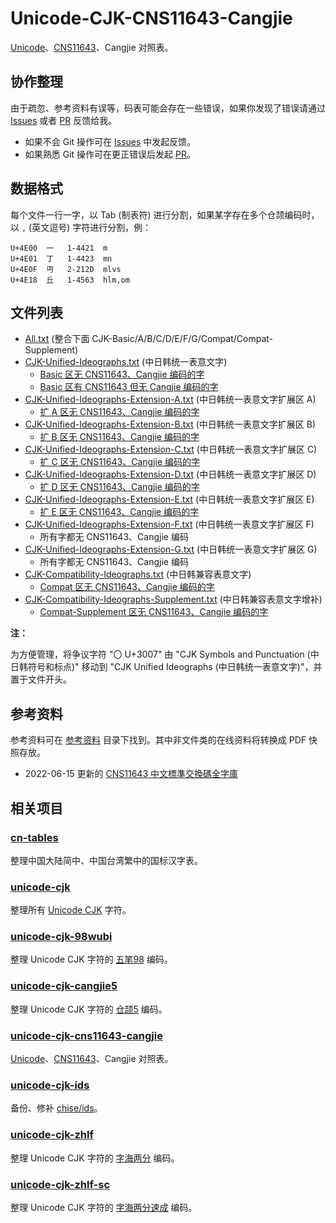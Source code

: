 # Unicode-CJK-CNS11643-Cangjie

[Unicode]、[CNS11643]、Cangjie 对照表。

## 协作整理

由于疏忽、参考资料有误等，码表可能会存在一些错误，如果你发现了错误请通过
[Issues] 或者 [PR] 反馈给我。

+ 如果不会 Git 操作可在 [Issues] 中发起反馈。
+ 如果熟悉 Git 操作可在更正错误后发起 [PR]。

[Issues]: https://github.com/kitty-panics/unicode-cjk-cns11643-cangjie/issues
[PR]: https://github.com/kitty-panics/unicode-cjk-cns11643-cangjie/pulls

## 数据格式

每个文件一行一字，以 Tab (制表符) 进行分割，如果某字存在多个仓颉编码时，以
`,` (英文逗号) 字符进行分割，例：

```Text
U+4E00	一	1-4421	m
U+4E01	丁	1-4423	mn
U+4E0F	丏	2-212D	mlvs
U+4E18	丘	1-4563	hlm,om
```

## 文件列表

+ [All.txt] (整合下面 CJK-Basic/A/B/C/D/E/F/G/Compat/Compat-Supplement)
+ [CJK-Unified-Ideographs.txt] (中日韩统一表意文字)
    + [Basic 区无 CNS11643、Cangjie 编码的字]
    + [Basic 区有 CNS11643 但无 Cangjie 编码的字]
+ [CJK-Unified-Ideographs-Extension-A.txt] (中日韩统一表意文字扩展区 A)
    + [扩 A 区无 CNS11643、Cangjie 编码的字]
+ [CJK-Unified-Ideographs-Extension-B.txt] (中日韩统一表意文字扩展区 B)
    + [扩 B 区无 CNS11643、Cangjie 编码的字]
+ [CJK-Unified-Ideographs-Extension-C.txt] (中日韩统一表意文字扩展区 C)
    + [扩 C 区无 CNS11643、Cangjie 编码的字]
+ [CJK-Unified-Ideographs-Extension-D.txt] (中日韩统一表意文字扩展区 D)
    + [扩 D 区无 CNS11643、Cangjie 编码的字]
+ [CJK-Unified-Ideographs-Extension-E.txt] (中日韩统一表意文字扩展区 E)
    + [扩 E 区无 CNS11643、Cangjie 编码的字]
+ [CJK-Unified-Ideographs-Extension-F.txt] (中日韩统一表意文字扩展区 F)
    + 所有字都无 CNS11643、Cangjie 编码
+ [CJK-Unified-Ideographs-Extension-G.txt] (中日韩统一表意文字扩展区 G)
    + 所有字都无 CNS11643、Cangjie 编码
+ [CJK-Compatibility-Ideographs.txt] (中日韩兼容表意文字)
    + [Compat 区无 CNS11643、Cangjie 编码的字]
+ [CJK-Compatibility-Ideographs-Supplement.txt] (中日韩兼容表意文字增补)
    + [Compat-Supplement 区无 CNS11643、Cangjie 编码的字]

**注：**

为方便管理，将争议字符 "〇 U+3007" 由 "CJK Symbols and Punctuation (中日韩符号和标点)"
移动到 "CJK Unified Ideographs (中日韩统一表意文字)"，并置于文件开头。

[All.txt]: All.txt
[CJK-Unified-Ideographs.txt]: CJK-Unified-Ideographs.txt
[CJK-Unified-Ideographs-Extension-A.txt]: CJK-Unified-Ideographs-Extension-A.txt
[CJK-Unified-Ideographs-Extension-B.txt]: CJK-Unified-Ideographs-Extension-B.txt
[CJK-Unified-Ideographs-Extension-C.txt]: CJK-Unified-Ideographs-Extension-C.txt
[CJK-Unified-Ideographs-Extension-D.txt]: CJK-Unified-Ideographs-Extension-D.txt
[CJK-Unified-Ideographs-Extension-E.txt]: CJK-Unified-Ideographs-Extension-E.txt
[CJK-Unified-Ideographs-Extension-F.txt]: CJK-Unified-Ideographs-Extension-F.txt
[CJK-Unified-Ideographs-Extension-G.txt]: CJK-Unified-Ideographs-Extension-G.txt
[CJK-Compatibility-Ideographs.txt]: CJK-Compatibility-Ideographs.txt
[CJK-Compatibility-Ideographs-Supplement.txt]: CJK-Compatibility-Ideographs-Supplement.txt

[Basic 区无 CNS11643、Cangjie 编码的字]: 无CNS.CJK-Unified-Ideographs.txt
[扩 A 区无 CNS11643、Cangjie 编码的字]: 无CNS.CJK-Unified-Ideographs-Extension-A.txt
[扩 B 区无 CNS11643、Cangjie 编码的字]: 无CNS.CJK-Unified-Ideographs-Extension-B.txt
[扩 C 区无 CNS11643、Cangjie 编码的字]: 无CNS.CJK-Unified-Ideographs-Extension-C.txt
[扩 D 区无 CNS11643、Cangjie 编码的字]: 无CNS.CJK-Unified-Ideographs-Extension-D.txt
[扩 E 区无 CNS11643、Cangjie 编码的字]: 无CNS.CJK-Unified-Ideographs-Extension-E.txt
[Compat 区无 CNS11643、Cangjie 编码的字]: 无CNS.CJK-Compatibility-Ideographs.txt
[Compat-Supplement 区无 CNS11643、Cangjie 编码的字]: 无CNS.CJK-Compatibility-Ideographs-Supplement.txt

[Basic 区有 CNS11643 但无 Cangjie 编码的字]: 无CJ.CJK-Unified-Ideographs.txt

## 参考资料

参考资料可在 [参考资料] 目录下找到。其中非文件类的在线资料将转换成 PDF 快照存放。

+ 2022-06-15 更新的 [CNS11643 中文標準交換碼全字庫]

[参考资料]: 参考资料
[CNS11643 中文標準交換碼全字庫]: https://data.gov.tw/dataset/5961

## 相关项目

### [cn-tables]

整理中国大陆简中、中国台湾繁中的国标汉字表。

[cn-tables]: https://github.com/kitty-panics/cn-tables

### [unicode-cjk]

整理所有 [Unicode CJK] 字符。

[unicode-cjk]: https://github.com/kitty-panics/unicode-cjk
[Unicode CJK]: https://www.unicode.org/Public/UCD/latest/ucd/Blocks.txt

### [unicode-cjk-98wubi]

整理 Unicode CJK 字符的 [五笔98] 编码。

[unicode-cjk-98wubi]: https://github.com/kitty-panics/unicode-cjk-98wubi
[五笔98]: http://98wb.ysepan.com

### [unicode-cjk-cangjie5]

整理 Unicode CJK 字符的 [仓颉5] 编码。

[unicode-cjk-cangjie5]: https://github.com/kitty-panics/unicode-cjk-cangjie5
[仓颉5]: https://github.com/Jackchows/Cangjie5

### [unicode-cjk-cns11643-cangjie]

[Unicode]、[CNS11643]、Cangjie 对照表。

[unicode-cjk-cns11643-cangjie]: https://github.com/kitty-panics/unicode-cjk-cns11643-cangjie
[Unicode]: https://www.unicode.org/Public/UCD/latest
[CNS11643]: https://data.gov.tw/dataset/5961

### [unicode-cjk-ids]

备份、修补 [chise/ids]。

[unicode-cjk-ids]: https://github.com/kitty-panics/unicode-cjk-ids
[chise/ids]: https://gitlab.chise.org/CHISE/ids.git

### [unicode-cjk-zhlf]

整理 Unicode CJK 字符的 [字海两分] 编码。

[unicode-cjk-zhlf]: https://github.com/kitty-panics/unicode-cjk-zhlf
[字海两分]: http://cheonhyeong.com/Simplified/download.html

### [unicode-cjk-zhlf-sc]

整理 Unicode CJK 字符的 [字海两分速成] 编码。

[unicode-cjk-zhlf-sc]: https://github.com/kitty-panics/unicode-cjk-zhlf-sc
[字海两分速成]: http://cheonhyeong.com/Simplified/download.html
